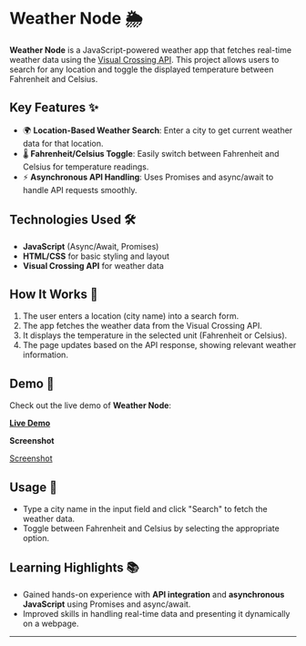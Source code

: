 # Weather Node 🌦️

**Weather Node** is a JavaScript-powered weather app that fetches real-time weather data using the [Visual Crossing API](https://www.visualcrossing.com/weather-api). This project allows users to search for any location and toggle the displayed temperature between Fahrenheit and Celsius.

## Key Features ✨

- 🌍 **Location-Based Weather Search**: Enter a city to get current weather data for that location.
- 🌡️ **Fahrenheit/Celsius Toggle**: Easily switch between Fahrenheit and Celsius for temperature readings.
- ⚡ **Asynchronous API Handling**: Uses Promises and async/await to handle API requests smoothly.

## Technologies Used 🛠️

- **JavaScript** (Async/Await, Promises)
- **HTML/CSS** for basic styling and layout
- **Visual Crossing API** for weather data

## How It Works 🔄

1. The user enters a location (city name) into a search form.
2. The app fetches the weather data from the Visual Crossing API.
3. It displays the temperature in the selected unit (Fahrenheit or Celsius).
4. The page updates based on the API response, showing relevant weather information.

## Demo 🎥

Check out the live demo of **Weather Node**:

[**Live Demo**](https://shumaila-sayed.github.io/WeatherNode/)

**Screenshot**

[Screenshot](./assets/Screenshot%20(48).png)

## Usage 📲

- Type a city name in the input field and click "Search" to fetch the weather data.
- Toggle between Fahrenheit and Celsius by selecting the appropriate option.


## Learning Highlights 📚

- Gained hands-on experience with **API integration** and **asynchronous JavaScript** using Promises and async/await.
- Improved skills in handling real-time data and presenting it dynamically on a webpage.

---
